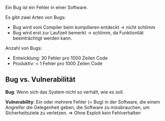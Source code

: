 Ein Bug ist ein Fehler in einer Software.

Es gibt zwei Arten von Bugs:
- Bug wird vom Compiler beim kompilieren entdeckt -> nicht schlimm
- Bug wird erst zur Laufzeit bemerkt -> schlimm, da Funktionliät beeinträchtigt werden kann.

Anzahl von Bugs:
- Entwicklung: 30 Fehler pro 1000 Zeilen Code
- Produktiv: < 1 Fehler pro 1000 Zeilen Code


## Bug vs. Vulnerabilität
**Bug**: Wenn sich das System nicht so verhält, wie es soll.

**Vulnerability**: Ein oder mehrere Fehler (= Bug) in der Software, die einem Angreifer die Gelegenheit geben, die Software zu missbrauchen, um Sicherheitsziele zu verletzen. => Ohne Exploit kein Fehlverhalten




